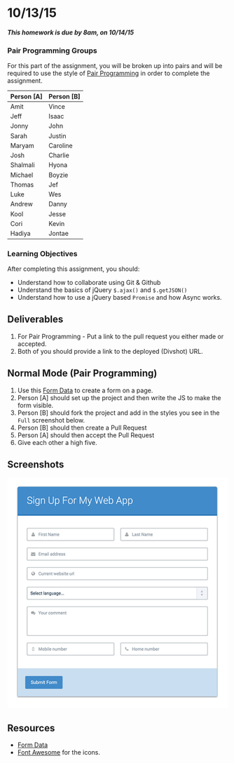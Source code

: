 # 10/13/15 

___This homework is due by 8am, on 10/14/15___

### Pair Programming Groups

For this part of the assignment, you will be broken up into pairs and will be required to use the style of [Pair Programming](http://en.wikipedia.org/wiki/Pair_programming) in order to complete the assignment.


| Person [A] | Person [B] |
|------------|------------|
| Amit       | Vince      |
| Jeff       | Isaac      |
| Jonny      | John       |
| Sarah      | Justin     |
| Maryam     | Caroline   |
| Josh       | Charlie    |
| Shalmali   | Hyona      |
| Michael    | Boyzie     |
| Thomas     | Jef        |
| Luke       | Wes        |
| Andrew     | Danny      |
| Kool       | Jesse      |
| Cori       | Kevin      |
| Hadiya     | Jontae     |

### Learning Objectives

After completing this assignment, you should:

* Understand how to collaborate using Git & Github
* Understand the basics of jQuery `$.ajax()` and `$.getJSON()`
* Understand how to use a jQuery based `Promise` and how Async works.

## Deliverables

1. For Pair Programming - Put a link to the pull request you either made or accepted.
2. Both of you should provide a link to the deployed (Divshot) URL.

## Normal Mode (Pair Programming)

1. Use this [Form Data](http://json-data.herokuapp.com/forms) to create a form on a page.
2. Person [A] should set up the project and then write the JS to make the form visible.
3. Person [B] should fork the project and add in the styles you see in the `Full` screenshot below.
4. Person [B] should then create a Pull Request
5. Person [A] should then accept the Pull Request
6. Give each other a high five.

## Screenshots

![](./assets/full.png)

## Resources

* [Form Data](http://json-data.herokuapp.com/forms)
* [Font Awesome](https://fortawesome.github.io/Font-Awesome/) for the icons.

